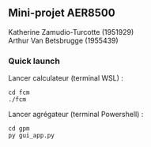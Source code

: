 ## Mini-projet AER8500

Katherine Zamudio-Turcotte (1951929)\
Arthur Van Betsbrugge (1955439)

### Quick launch

Lancer calculateur (terminal WSL) :
```
cd fcm
./fcm
```

Lancer agrégateur (terminal Powershell) :
```
cd gpm
py gui_app.py
```